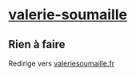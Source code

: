 # [valerie-soumaille](https://nouveau-front-populaire-legislatives-2024.fr/valerie-soumaille)

## Rien à faire
Redirige vers [valeriesoumaille.fr](https://valeriesoumaille.fr/)
